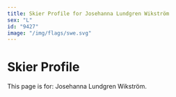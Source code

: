```yaml
---
title: Skier Profile for Josehanna Lundgren Wikström
sex: "L"
id: "9427"
image: "/img/flags/swe.svg" 
---
```


# Skier Profile

This page is for: Josehanna Lundgren Wikström.
    